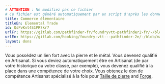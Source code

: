 ```yaml
---
# ATTENTION : Ne modifiez pas ce fichier
# Ce fichier est généré automatiquement par un script d'après les données du module Foundry VTT officiel et de sa traduction
title: Commerce élémentaire
titleEn: Elemental Trade
id: QsPvKvt4S1PR7kr7
urlFr: https://gitlab.com/pathfinder-fr/foundryvtt-pathfinder2-fr/-/blob/master/data/feats/QsPvKvt4S1PR7kr7.htm
urlEn: https://gitlab.com/hooking/foundry-vtt---pathfinder-2e/-/blob/master/packs/data/feats.db/elemental-trade.json
layout: dons
---
```

Vous possédez un lien fort avec la pierre et le métal. Vous devenez qualifié en Artisanat. Si vous deviez  automatiquement être en Artisanat (de par votre historique ou votre classe, par exemple), vous devenez qualifié à la place dans une compétence de votre choix. Vous obtenez le don de compétence Artisanat spécialisé à la fois pour [Taille de pierre](artisanat-spécialisé-taille-de-pierre.md) and [Forge](artisanat-spécialisé-forge.md).
